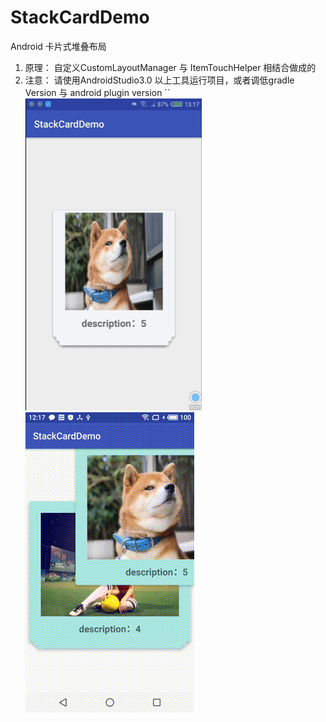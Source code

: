 # StackCardDemo
Android 卡片式堆叠布局
1. 原理： 自定义CustomLayoutManager  与 ItemTouchHelper 相结合做成的 
2. 注意： 请使用AndroidStudio3.0 以上工具运行项目，或者调低gradle Version  与  android plugin version
``
    ![](./picture/card1.png)       ![](./picture/card.gif)

